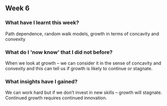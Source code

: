 ## Week 6

### What have I learnt this week?
Path dependence, random walk models, growth in terms of concavity and convexity

### What do I 'now know' that I did not before?
When we look at growth – we can consider it in the sense of concavity and convexity and this can tell us if growth is likely to continue or stagnate.

### What insights have I gained?
We can work hard but if we don’t invest in new skills – growth will stagnate. Continued growth requires continued innovation.
